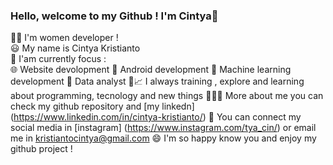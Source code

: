 ### Hello, welcome to my Github ! I'm Cintya👋

👩‍💻 I'm women developer ! </br>
😃 My name is Cintya Kristianto </br>
🧐 I'am currently focus : </br>
   🌐  Website devolopment 
   📱   Android development
   🤖  Machine learning development 
   🧾  Data analyst
🌱📈 I always training , explore and learning about programming, tecnology and new things 
👩🏻‍💼 More about me you can check my github repository and [my linkedn] (https://www.linkedin.com/in/cintya-kristianto/)
🤙 You can connect my social media in [instagram] (https://www.instagram.com/tya_cin/) or email me in kristiantocintya@gmail.com
😄 I'm so happy know you and enjoy my github project ! 



